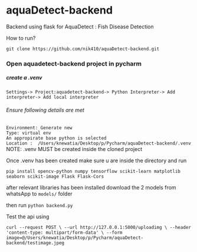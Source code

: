 # aquaDetect-backend
Backend using flask for AquaDetect : Fish Disease Detection

How to run?

`git clone https://github.com/nik410/aquaDetect-backend.git`

### Open aquadetect-backend project in pycharm

##### create a .venv
`Settings-> Project:aquadetect-backend-> Python Interpreter-> Add interpreter-> Add local interpreter`  

###### Ensure following details are met

`Environment: Generate new`  
`Type: virtual env`  
`An appropirate base python is selected`  
`Location :  /Users/knewatia/Desktop/p/Pycharm/aquaDetect-backend/.venv`  NOTE: .venv MUST be created inside the cloned project  

Once .venv has been created make sure u are inside the directory and run

`pip install opencv-python numpy tensorflow scikit-learn matplotlib seaborn scikit-image Flask Flask-Cors`  

after relevant libraries has been installed download the 2 models from whatsApp to `models/` folder  

then run `python backend.py`

Test the api using 

`curl --request POST \
  --url http://127.0.0.1:5000/uploadimg \
  --header 'content-type: multipart/form-data' \
  --form image=@/Users/knewatia/Desktop/p/Pycharm/aquaDetect-backend/testimage.jpeg`
